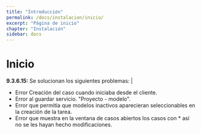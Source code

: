 ```yaml
---
title: "Introducción"
permalink: /docs/instalacion/inicio/
excerpt: "Página de inicio"
chapter: "Instalación" 
sidebar: docs
---
```


# Inicio


**9.3.6.15:** Se solucionan los siguientes problemas: |
  
  - Error Creación del caso cuando iniciaba desde el cliente.  
  - Error al guardar servicio. "Proyecto - modelo".
  - Error que permitía que modelos inactivos aparecieran seleccionables en la creación de la tarea.
  - Error que muestra en la ventana de casos abiertos los casos con * así no se les hayan hecho modificaciones.


